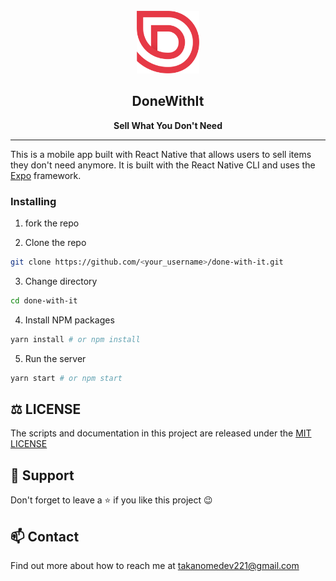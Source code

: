<div align="center">
  <br>
  <img src="src/../app/assets/logo-red.png" alt="DoneWithIt Logo" width="100px">
  <h2>DoneWithIt</h1>
  <strong>Sell What You Don't Need</strong>
</div>

---

This is a mobile app built with React Native that allows users to sell items they don't need anymore. It is built with the React Native CLI and uses the [Expo](https://expo.io/) framework.

### Installing

1. fork the repo

2. Clone the repo

```sh
git clone https://github.com/<your_username>/done-with-it.git
```

3. Change directory

```sh
cd done-with-it
```

4. Install NPM packages

```sh
yarn install # or npm install
```

5. Run the server

```sh
yarn start # or npm start
```

## :balance_scale: LICENSE

The scripts and documentation in this project are released under the [MIT LICENSE](LICENSE)

## :pray: Support

Don't forget to leave a ⭐ if you like this project :wink:

## 📫 Contact

Find out more about how to reach me at [takanomedev221@gmail.com](mailto:takanomedev221@gmail.com)
